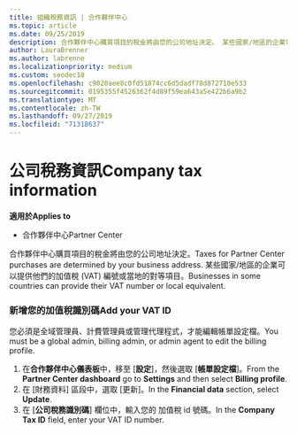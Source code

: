 ```yaml
---
title: 組織稅務資訊 | 合作夥伴中心
ms.topic: article
ms.date: 09/25/2019
description: 合作夥伴中心購買項目的稅金將由您的公司地址決定。 某些國家/地區的企業可以提供他們的加值稅 (VAT) 編號或當地的對等項目。
author: LauraBrenner
ms.author: labrenne
ms.localizationpriority: medium
ms.custom: seodec18
ms.openlocfilehash: c9020aee8c0fd51874cc6d5dadf78d872710e533
ms.sourcegitcommit: 0195355f4526362f4d89f59ea643a5e422b6a9b2
ms.translationtype: MT
ms.contentlocale: zh-TW
ms.lasthandoff: 09/27/2019
ms.locfileid: "71318637"
---
```

# <a name="company-tax-information"></a><span data-ttu-id="97ce8-104">公司稅務資訊</span><span class="sxs-lookup"><span data-stu-id="97ce8-104">Company tax information</span></span>

<span data-ttu-id="97ce8-105">**適用於**</span><span class="sxs-lookup"><span data-stu-id="97ce8-105">**Applies to**</span></span>

-  <span data-ttu-id="97ce8-106">合作夥伴中心</span><span class="sxs-lookup"><span data-stu-id="97ce8-106">Partner Center</span></span>

<span data-ttu-id="97ce8-107">合作夥伴中心購買項目的稅金將由您的公司地址決定。</span><span class="sxs-lookup"><span data-stu-id="97ce8-107">Taxes for Partner Center purchases are determined by your business address.</span></span> <span data-ttu-id="97ce8-108">某些國家/地區的企業可以提供他們的加值稅 (VAT) 編號或當地的對等項目。</span><span class="sxs-lookup"><span data-stu-id="97ce8-108">Businesses in some countries can provide their VAT number or local equivalent.</span></span>

### <a name="add-your-vat-id"></a><span data-ttu-id="97ce8-109">新增您的加值稅識別碼</span><span class="sxs-lookup"><span data-stu-id="97ce8-109">Add your VAT ID</span></span>

<span data-ttu-id="97ce8-110">您必須是全域管理員、計費管理員或管理代理程式，才能編輯帳單設定檔。</span><span class="sxs-lookup"><span data-stu-id="97ce8-110">You must be a global admin, billing admin, or admin agent to  edit the billing profile.</span></span>

1.  <span data-ttu-id="97ce8-111">在**合作夥伴中心儀表板**中，移至 [**設定**]，然後選取 [**帳單設定檔**]。</span><span class="sxs-lookup"><span data-stu-id="97ce8-111">From the **Partner Center dashboard** go to  **Settings** and then select **Billing profile**.</span></span>
2.  <span data-ttu-id="97ce8-112">在 \[財務資料\] 區段中，選取 \[更新\]。</span><span class="sxs-lookup"><span data-stu-id="97ce8-112">In the **Financial data** section, select **Update**.</span></span>
3.  <span data-ttu-id="97ce8-113">在 [**公司稅務識別碼**] 欄位中，輸入您的 加值稅 id 號碼。</span><span class="sxs-lookup"><span data-stu-id="97ce8-113">In the **Company Tax ID** field, enter your VAT ID number.</span></span>



 



